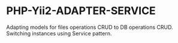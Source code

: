 # PHP-Yii2-ADAPTER-SERVICE
Adapting models for files operations CRUD to DB operations CRUD. Switching instances using Service pattern.
